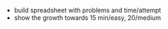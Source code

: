 - build spreadsheet with problems and time/attempt
- show the growth towards 15 min/easy, 20/medium

